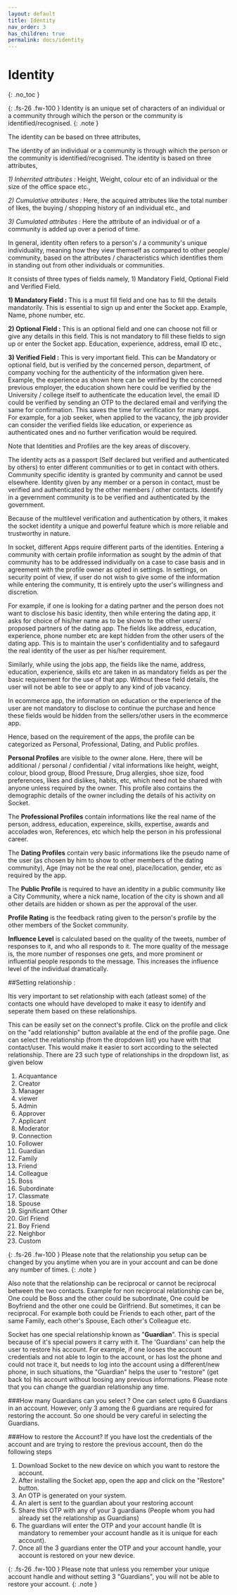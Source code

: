 ```yaml
---
layout: default
title: Identity
nav_order: 3
has_children: true
permalink: docs/identity
---
```


# Identity
{: .no_toc }



{: .fs-26 .fw-100 } 
Identity is an unique set of characters of an individual or a community through wihich the person or the community is identified/recognised.
{: .note }


The identity can be based on three attributes, 

The identity of an individual or a community is through wihich the person or the community is identified/recognised. The identity is based on three attributes, 

*1) Inherrited attributes :* Height, Weight, colour etc of an individual or the size of the office space etc.,

*2) Cumulative attributes :* Here, the acquired attributes like the total number of likes, the buying / shopping history of an individual etc., and 

*3) Cumulated attributes :*  Here the attribute of an individual or of a community is added up over a period of time. 

In general, identity often refers to a person's / a community's unique individuality, meaning how they view themself as compared to other people/ community, based on the attributes / characteristics which identifies them in standing out from other individuals or communities. 

It consists of three types of fields namely, 1) Mandatory Field, Optional Field and Verified Field. 

**1) Mandatory Field :** This is a must fill field and one has to fill the details mandatorily.  This is essential to sign up and enter the Socket app. Example, Name, phone number, etc.

**2) Optional Field :**  This is an optional field and one can choose not fill or give any details in this field. This is not mandatory to fill these fields to sign up or enter the Socket app. Education, experience, address, email ID etc.,

**3) Verified Field :**   This is very important field. This can be Mandatory or optional field, but is verified by the concerned person, department, of company voching for the authenticity of the information given here. Example, the experience as shown here can be verified by the concerned previous employer, the education shown here could be verified by the University / college itself to authenticate the education level, the email ID could be verified by sending an OTP to the declared email and verifying the same for confirmation. This saves the time for verification for many apps. For example, for a job seeker, when applied to the vacancy, the jpb provider can consider the verified fields like education, or experience as authenticated ones and no further verification would be required.

Note that Identities and Profiles are the key areas of discovery.

The identity acts as a passport (Self declared but verified and authenticated by others) to enter different communities or to get in contact with others. 
Community specific identity is granted by community and cannot be used elsewhere.
Identity given by any member or a person in contact, must be verified and authenticated by the other members / other contacts.
Identify in a gevernment community is to be verified and authenticated by the government.

Because of the multilevel verification and authentication by others, it makes the socket identity a unique and powerful feature which is more reliable and trustworthy in nature. 

In socket, different Apps require different parts of the identities. Entering a community with certain profile information as sought by the admin of that community has to be addressed individually on a case to case basis and in agreement with the profile owner as opted in settings.  In settings, on  security point of view, if user do not wish to give some of the information while entering the community, tt is entirely upto the user's willingness and discretion.

For example, if one is looking for a dating partner and the person does not want to disclose his basic identity, then while entering the dating app, it asks for choice of his/her name as to be shown to the other users/ proposed partners of the dating app. The fields like address, education, experience, phone number etc are kept hidden from the other users of the dating app. This is to maintain the user's confidentiality and to safegaurd the real identity of the user as per his/her requirement. 

Similarly, while using the jobs  app, the fields like the name, address, education, experience, skills etc are taken in as mandatory fields as per the basic requirement for the use of that app. Without these field details, the user will not be able to see or apply to any kind of job vacancy.

In ecommerce app, the information on education or the experience of the user are not mandatory to disclose to continue the purchase and hence these fields would be hidden from the sellers/other users in the ecommerce app. 

Hence, based on the requirement of the apps, the profile can be categorized as Personal, Professional, Dating, and Public profiles.

**Personal Profiles** are visible to the owner alone. Here, there will be additional / personal / confidential / vital informations like height, weight, colour, blood group, Blood Pressure, Drug allergies, shoe size, food preferences, likes and dislikes, habits, etc, which need not be shared with anyone unless required by the owner. This profile also contains the demographic details of the owner including the details of his activity on Socket. 

The **Professional Profiles** contain informations like the real name of the person, address, education, expereince, skills, expertise, awards and accolades won, References, etc which help the person in his professional career.

The **Dating Profiles** contain very basic informations like the pseudo name of the user (as chosen by him to show to other members of the dating community), Age (may not be the real one), place/location, gender, etc as required by the app.

The **Public Profile** is required to have an identity in a public community like a City Community, where a nick name, location of the city is shown and all other details are hidden or shown as per the approval of the user.  

**Profile Rating** is the feedback rating given to the person's profile by the other members of the Socket community. 

**Influence Level** is calculated based on the quality of the tweets, number of responses to it, and who all responds to it. The more quality of the message is, the more number of responses one gets, and more prominent or influential people responds to the message. This increases the influence level of the individual dramatically. 


##Setting relationship : 

Itis very important to set relationship with each (atleast some) of the contacts one whould have developed to make it easy to identify and seperate them based on these relationships. 

This can be easily set on the connect's profile.  Click on the profile and click on the "add relationship" button available at the end of the profile page. One can select the relationship (from the dropdown list) you have with that contact/user. This would make it easier to sort according to the selected relationship. There are 23 such type of relationships in the dropdown list, as given below 

1. Acquantance
2. Creator
3. Manager
4. viewer
5. Admin
6. Approver
7. Applicant
8. Moderator
9. Connection
10. Follower
11. Guardian
12. Family
13. Friend
14. Colleague
15. Boss
16. Subordinate
17. Classmate
18. Spouse
19. Significant Other
20. Girl Friend
21. Boy Friend
22. Neighbor
23. Custom

{: .fs-26 .fw-100 } 
Please note that the relationship you setup can be changed by you anytime when you are in your account and can be done any number of times. 
{: .note }

Also note that the relationship can be reciprocal or cannot be reciprocal between the two contacts. Example for non reciprocal relationship can be, One could be Boss and the other could be subordinate, One could be Boyfriend and the other one could be Girlfriend.  But sometimes, it can be reciprocal. For example both could be Friends to each other, part of the same Family, each other's Spouse, Each other's Colleague etc.

Socket has one special relationship known as "**Guardian**".  This is special because of it's special powers it carry with it. The 'Guardians'
can help the user to restore his account. For example, if one looses the account credentials and not able to login to the account, or has lost the phone and could not trace it, but needs to log into the account using a different/new phone, in such situations, the "Guardian" helps the user to "restore" (get back to) his account without loosing any previous informations. Please note that you can change the guardian relationship any time. 


###How many Guardians can you select ?
One can select upto 6 Guardians in an account. However, only 3 among the 6 guardians are required for restoring the account. So one should be very careful in selecting the Guardians. 

###How to restore the Account?
If you have lost the credentials of the account and are trying to restore the previous account, then do the following steps

1. Download Socket to the new device on which you want to restore the account.
2. After installing the Socket app, open the app and click on the "Restore" button.
3. An OTP is generated on your system. 
4. An alert is sent to the guardian about your restoring account
5. Share this OTP with any of your 3 guardians (People whom you had already set the relationship as Guardians)
6. The guardians will enter the OTP and your account handle (It is mandatory to remember your account handle as it is unique for each account).
7. Once all the 3 guardians enter the OTP and your account handle, your account is restored on your new device. 

{: .fs-26 .fw-100 } 
Please note that  unless you remember your unique account handle and without setting 3 "Guardians", you will not be able to restore your account.
{: .note }

